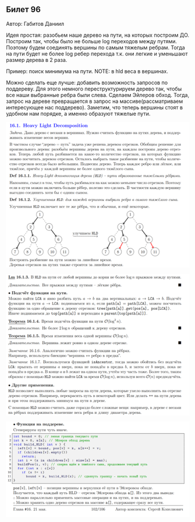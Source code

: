 ## Билет 96
Автор: Габитов Даниил

  Идея простая: разобьем наше дерево на пути, на которых построим ДО. Построим так, чтобы было не больше log переходов между путями. Поэтому будем соединять вершины по самым тяжелым ребрам. Тогда на пути будет не более log ребер перехода т.к. они легкие и уменьшают размер дерева в 2 раза.
  
  Пример: поиск минимума на пути. NOTE: в hld веса в вершинах.
  
  Можно сделать еще лучше: добавить возможность запросов по поддереву. Для этого немного переструктурируем дерево так, чтобы все наши выбранные ребра были слева. Сделаем Эйлеров обход. Тогда, запрос на дереве превращается в запрос на массиве(рассматриваем интересующее нас поддерево). Заметим, что теперь вершины стоят в удобном нам порядке, а именно образуют тяжелые пути.  

<p align="center">
  <img src="https://github.com/DanielGabitov/HSEAlgo2020/raw/master/algo_data/ticket_96_1.png" alt="home"/>
</p>

<p align="center">
  <img src="https://github.com/DanielGabitov/HSEAlgo2020/raw/master/algo_data/ticket_96_2.png" alt="home"/>
</p>

<p align="center">
  <img src="https://github.com/DanielGabitov/HSEAlgo2020/raw/master/algo_data/ticket_96_3.png" alt="home"/>
</p>
